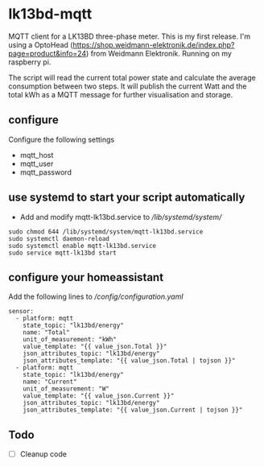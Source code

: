# lk13bd-mqtt
MQTT client for a LK13BD three-phase meter. This is my first release. I'm using a OptoHead (https://shop.weidmann-elektronik.de/index.php?page=product&info=24) from Weidmann Elektronik. Running on my raspberry pi.

The script will read the current total power state and calculate the average consumption between two steps. It will publish the current Watt and the total kWh as a MQTT message for further visualisation and storage.

## configure

Configure the following settings
* mqtt_host
* mqtt_user
* mqtt_password

## use systemd to start your script automatically

* Add and modify mqtt-lk13bd.service to */lib/systemd/system/*
```
sudo chmod 644 /lib/systemd/system/mqtt-lk13bd.service
sudo systemctl daemon-reload
sudo systemctl enable mqtt-lk13bd.service
sudo service mqtt-lk13bd start
```

## configure your homeassistant 

Add the following lines to */config/configuration.yaml*
```
sensor:
  - platform: mqtt
    state_topic: "lk13bd/energy"
    name: "Total"
    unit_of_measurement: "kWh"
    value_template: "{{ value_json.Total }}"
    json_attributes_topic: "lk13bd/energy"
    json_attributes_template: "{{ value_json.Total | tojson }}"
  - platform: mqtt
    state_topic: "lk13bd/energy"
    name: "Current"
    unit_of_measurement: "W"
    value_template: "{{ value_json.Current }}"
    json_attributes_topic: "lk13bd/energy"
    json_attributes_template: "{{ value_json.Current | tojson }}"
```
## Todo
- [ ] Cleanup code
